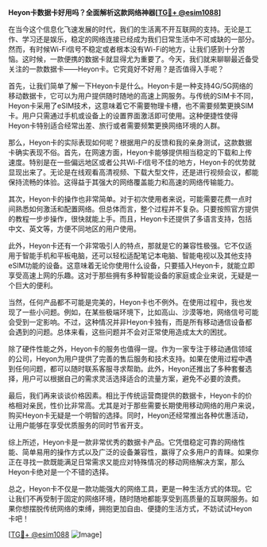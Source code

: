 **Heyon卡数据卡好用吗？全面解析这款网络神器[[TG💪+ @esim1088](https://t.me/s/esim1088)]**

在当今这个信息化飞速发展的时代，我们的生活离不开互联网的支持。无论是工作、学习还是娱乐，稳定的网络连接已经成为我们日常生活中不可或缺的一部分。然而，有时候Wi-Fi信号不稳定或者根本没有Wi-Fi的地方，让我们感到十分苦恼。这时候，一款便携的数据卡就显得尤为重要了。今天，我们就来聊聊最近备受关注的一款数据卡——Heyon卡。它究竟好不好用？是否值得入手呢？

首先，让我们简单了解一下Heyon卡是什么。Heyon卡是一种支持4G/5G网络的移动数据卡，它可以为用户提供随时随地的高速上网服务。与传统的SIM卡不同，Heyon卡采用了eSIM技术，这意味着它不需要物理卡槽，也不需要频繁更换SIM卡。用户只需通过手机或设备上的设置界面激活即可使用。这种便捷性使得Heyon卡特别适合经常出差、旅行或者需要频繁更换网络环境的人群。

那么，Heyon卡的实际表现如何呢？根据用户的反馈和我的亲身测试，这款数据卡确实表现不俗。首先，在网速方面，Heyon卡能够提供相当稳定的下载和上传速度。特别是在一些偏远地区或者公共Wi-Fi信号不佳的地方，Heyon卡的优势就显现出来了。无论是在线观看高清视频、下载大型文件，还是进行视频会议，都能保持流畅的体验。这得益于其强大的网络覆盖能力和高速的网络传输能力。

其次，Heyon卡的操作也非常简单。对于初次使用者来说，可能需要花费一点时间熟悉如何激活和配置网络。但总体而言，整个过程并不复杂。只要按照官方提供的教程一步步操作，很快就能上手。而且，Heyon卡还提供了多语言支持，包括中文、英文等，方便不同地区的用户使用。

此外，Heyon卡还有一个非常吸引人的特点，那就是它的兼容性极强。它不仅适用于智能手机和平板电脑，还可以轻松适配笔记本电脑、智能电视以及其他支持eSIM功能的设备。这意味着无论你使用什么设备，只要插入Heyon卡，就能立即享受高速上网的乐趣。这对于那些拥有多种智能设备的家庭或企业来说，无疑是一个巨大的便利。

当然，任何产品都不可能是完美的，Heyon卡也不例外。在使用过程中，我也发现了一些小问题。例如，在某些极端环境下，比如高山、沙漠等地，网络信号可能会受到一定影响。不过，这种情况并非Heyon卡独有，而是所有移动通信设备都会遇到的问题。总体来看，这些问题并不会对正常使用造成太大的困扰。

除了硬件性能之外，Heyon卡的服务也值得一提。作为一家专注于移动通信领域的公司，Heyon为用户提供了完善的售后服务和技术支持。如果在使用过程中遇到任何问题，都可以随时联系客服寻求帮助。此外，Heyon还推出了多种套餐选择，用户可以根据自己的需求灵活选择适合的流量方案，避免不必要的浪费。

最后，我们再来谈谈价格因素。相比于传统运营商提供的数据卡，Heyon卡的价格相对亲民，性价比非常高。尤其是对于那些需要长期使用移动网络的用户来说，购买Heyon卡无疑是一个明智的选择。同时，Heyon还经常推出各种优惠活动，让用户能够在享受优质服务的同时节省开支。

综上所述，Heyon卡是一款非常优秀的数据卡产品。它凭借稳定可靠的网络性能、简单易用的操作方式以及广泛的设备兼容性，赢得了众多用户的青睐。如果你正在寻找一款既能满足日常需求又能应对特殊情况的移动网络解决方案，那么Heyon卡绝对是一个不错的选择。

总之，Heyon卡不仅是一款功能强大的网络工具，更是一种生活方式的体现。它让我们不再受制于固定的网络环境，随时随地都能享受到高质量的互联网服务。如果你想摆脱传统网络的束缚，拥抱更加自由、便捷的生活方式，不妨试试Heyon卡吧！

[[TG💪+ @esim1088](https://t.me/s/esim1088) ![Image](https://i.postimg.cc/4NQfJmqS/Snipaste-2025-05-13-00-14-12.png)]